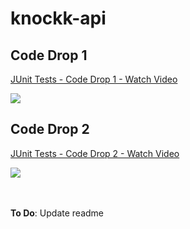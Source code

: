 # knockk-api

## Code Drop 1

<div>
    <a href="https://www.loom.com/share/e6cacde1e4084251830321aeae507fe5">
      <p>JUnit Tests - Code Drop 1 - Watch Video</p>
    </a>
    <a href="https://www.loom.com/share/e6cacde1e4084251830321aeae507fe5">
      <img style="max-width:300px;" src="https://cdn.loom.com/sessions/thumbnails/e6cacde1e4084251830321aeae507fe5-37228e741458569d-full-play.gif">
    </a>
</div>

## Code Drop 2
<div>
    <a href="https://www.loom.com/share/04d580062f914c48a8518159e3353b33">
      <p>JUnit Tests - Code Drop 2 - Watch Video</p>
    </a>
    <a href="https://www.loom.com/share/04d580062f914c48a8518159e3353b33">
      <img style="max-width:300px;" src="https://cdn.loom.com/sessions/thumbnails/04d580062f914c48a8518159e3353b33-5c0b6416b39b8ae7-full-play.gif">
    </a>
  </div>
  
<br/><br>**To Do**: Update readme

